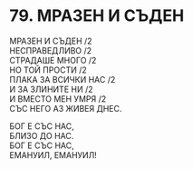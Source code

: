 # 79. МРАЗЕН И СЪДЕН  
  
МРАЗЕН И СЪДЕН /2  
НЕСПРАВЕДЛИВО /2  
СТРАДАШЕ МНОГО /2  
НО ТОЙ ПРОСТИ /2  
ПЛАКА ЗА ВСИЧКИ НАС /2  
И ЗА ЗЛИНИТЕ НИ /2  
И ВМЕСТО МЕН УМРЯ /2  
СЪС НЕГО АЗ ЖИВЕЯ ДНЕС.  
  
  БОГ Е СЪС НАС,  
  БЛИЗО ДО НАС.  
  БОГ Е СЪС НАС,  
  ЕМАНУИЛ, ЕМАНУИЛ!  
